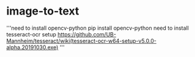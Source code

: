 # image-to-text
'''need to install opencv-python 
pip install opencv-python
need to install tesseract-ocr setup
https://github.com/UB-Mannheim/tesseract/wiki(tesseract-ocr-w64-setup-v5.0.0-alpha.20191030.exe)
'''
